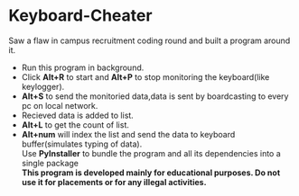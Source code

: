# Keyboard-Cheater
Saw a flaw in campus recruitment coding round and built a program around it.
* Run this program in background.
* Click **Alt+R** to start and **Alt+P** to stop monitoring the keyboard(like keylogger).
* **Alt+S** to send the monitoried data,data is sent by boardcasting to every pc on local network.
* Recieved data is added to list.
* **Alt+L** to get the count of list.
* **Alt+num** will index the list and send the data to keyboard buffer(simulates typing of data).<br/>
Use **PyInstaller** to bundle the program and all its dependencies into a single package<br/>
**This program is developed mainly for educational purposes. Do not use it for placements or for any illegal activities.**
